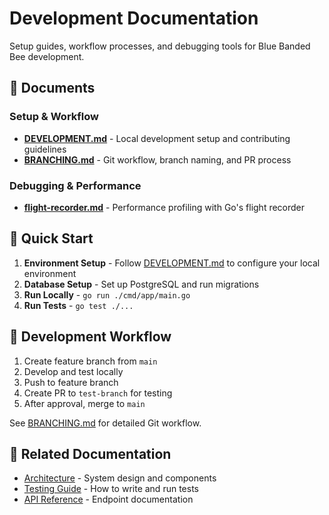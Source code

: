 # Development Documentation

Setup guides, workflow processes, and debugging tools for Blue Banded Bee development.

## 📄 Documents

### Setup & Workflow
- **[DEVELOPMENT.md](./DEVELOPMENT.md)** - Local development setup and contributing guidelines
- **[BRANCHING.md](./BRANCHING.md)** - Git workflow, branch naming, and PR process

### Debugging & Performance
- **[flight-recorder.md](./flight-recorder.md)** - Performance profiling with Go's flight recorder

## 🚀 Quick Start

1. **Environment Setup** - Follow [DEVELOPMENT.md](./DEVELOPMENT.md) to configure your local environment
2. **Database Setup** - Set up PostgreSQL and run migrations
3. **Run Locally** - `go run ./cmd/app/main.go`
4. **Run Tests** - `go test ./...`

## 🔧 Development Workflow

1. Create feature branch from `main`
2. Develop and test locally
3. Push to feature branch
4. Create PR to `test-branch` for testing
5. After approval, merge to `main`

See [BRANCHING.md](./BRANCHING.md) for detailed Git workflow.

## 🔗 Related Documentation

- [Architecture](../architecture/) - System design and components
- [Testing Guide](../testing/) - How to write and run tests
- [API Reference](../architecture/API.md) - Endpoint documentation